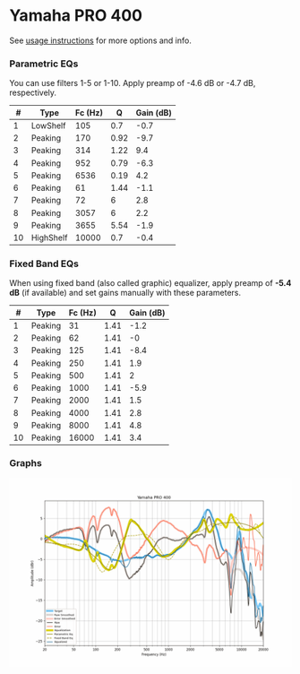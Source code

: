 # Yamaha PRO 400
See [usage instructions](https://github.com/jaakkopasanen/AutoEq#usage) for more options and info.

### Parametric EQs
You can use filters 1-5 or 1-10. Apply preamp of -4.6 dB or -4.7 dB, respectively.

|   # | Type      |   Fc (Hz) |    Q |   Gain (dB) |
|-----|-----------|-----------|------|-------------|
|   1 | LowShelf  |       105 | 0.7  |        -0.7 |
|   2 | Peaking   |       170 | 0.92 |        -9.7 |
|   3 | Peaking   |       314 | 1.22 |         9.4 |
|   4 | Peaking   |       952 | 0.79 |        -6.3 |
|   5 | Peaking   |      6536 | 0.19 |         4.2 |
|   6 | Peaking   |        61 | 1.44 |        -1.1 |
|   7 | Peaking   |        72 | 6    |         2.8 |
|   8 | Peaking   |      3057 | 6    |         2.2 |
|   9 | Peaking   |      3655 | 5.54 |        -1.9 |
|  10 | HighShelf |     10000 | 0.7  |        -0.4 |

### Fixed Band EQs
When using fixed band (also called graphic) equalizer, apply preamp of **-5.4 dB** (if available) and set gains manually with these parameters.

|   # | Type    |   Fc (Hz) |    Q |   Gain (dB) |
|-----|---------|-----------|------|-------------|
|   1 | Peaking |        31 | 1.41 |        -1.2 |
|   2 | Peaking |        62 | 1.41 |        -0   |
|   3 | Peaking |       125 | 1.41 |        -8.4 |
|   4 | Peaking |       250 | 1.41 |         1.9 |
|   5 | Peaking |       500 | 1.41 |         2   |
|   6 | Peaking |      1000 | 1.41 |        -5.9 |
|   7 | Peaking |      2000 | 1.41 |         1.5 |
|   8 | Peaking |      4000 | 1.41 |         2.8 |
|   9 | Peaking |      8000 | 1.41 |         4.8 |
|  10 | Peaking |     16000 | 1.41 |         3.4 |

### Graphs
![](./Yamaha%20PRO%20400.png)
